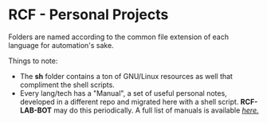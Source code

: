 # RCF - Personal Projects

Folders are named according to the common file extension of each language for automation's sake.

Things to note:
- The **sh** folder contains a ton of GNU/Linux resources as well that compliment the shell scripts.
- Every lang/tech has a "Manual", a set of useful personal notes, developed in a different repo and migrated here with a shell script. **RCF-LAB-BOT** may do this periodically. A full list of manuals is available [*here.*](https://ryanfleck.github.io/tutorials) 
